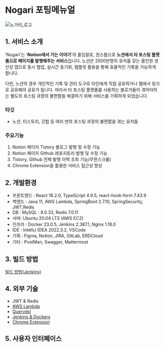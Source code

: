# Nogari 포팅메뉴얼

![노가리_로고](/uploads/0fb3a94839304120138a77ca2c58739d/노가리_로고.png)

## 1. 서비스 소개

‘Nogari’는 ‘**Notion에서 가는 이야기**’의 줄임말로, 원스톱으로 **노션에서 타 포스팅 플랫폼으로 페이지를 발행해주는 서비스**입니다. 노션은 2500만명의 유저를 갖는 올인원 생산성 앱으로 동시 협업, 실시간 동기화, 탬플릿 활용을 통해 효율적인 기록을 가능하게 합니다. 

다만, 노션의 경우 개인적인 기록 및 관리 도구로 타인에게 직접 공유하거나 웹에서 링크로 공유해야 공유가 됩니다. 따라서 타 포스팅 플랫폼를 사용하는 블로거들이 겪어야하는 별도의 포스팅 과정의 불편함을 해결하기 위해 서비스를 기획하게 되었습니다. 

### 타깃

- 노션, 티스토리, 깃헙 등 여러 번의 포스팅 과정의 불편함을 겪는 유저들  

### 주요기능

1. Notion 페이지 Tistory 블로그 발행 및 수정 기능
2. Notion 페이지 Github 레포지토리 발행 및 수정 기능
3. Tistory, Github 전체 발행 이력 조회 기능(무한스크롤)
4. Chrome Extension을 활용한 서비스 접근성 향상

## 2. 개발환경

- 프론트엔드 : React 18.2.0, TypeScript 4.9.5, react-hook-form 7.43.9
- 백엔드 : Java 11, AWS Lambda, SpringBoot 2.7.10, SpringSecurity, JWT,Redis
- DB : MySQL : 8.0.33, Redis 7.0.11
- 서버: Ubuntu 20.04 LTS (AWS EC2)
- 인프라 : Docker 23.0.5, Jenkins 2.387.1, Nginx 1.18.0
- IDE : IntelliJ IDEA 2022.3.2, VSCode
- 기획 : Figma, Notion, JIRA, GitLab, ERDCloud
- 기타 : PostMan, Swagger, Mattermost

## 3. 빌드 방법

[빌드 방법(Jenkins)](https://www.notion.so/Jenkins-b306348c288f4a6589750a56bdc3f423)

## 4. 외부 기술

- JWT & Redis
- [AWS Lambda](https://www.notion.so/AWS-Lambda-733190948f3f4a4bbb96c65d543396bc)
- [Querydsl ](https://www.notion.so/Querydsl-559a247757f34284ad839c1d5ddb8835)
- [Jenkins & Dockers](https://www.notion.so/Jenkins-Dockers-72ce8fe0e808414380da8c519af2d0bc)
- [Chrome Extension](https://www.notion.so/Chrome-Extension-e52987440b7d44648e30df635dac8352)

## 5. 사용자 인터페이스

